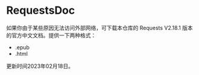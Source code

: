 # RequestsDoc
如果你由于某些原因无法访问外部网络，可下载本仓库的 Requests V2.18.1 版本的官方中文文档。提供一下两种格式：

- .epub
- .html



更新时间2023年02月18日。